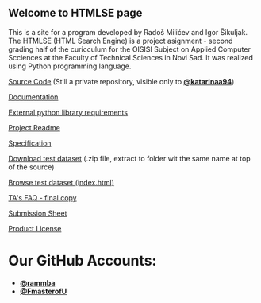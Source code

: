 ## Welcome to HTMLSE page

This is a site for a program developed by Radoš Milićev and Igor Šikuljak. The HTMLSE (HTML Search Engine) is a project asignment - second grading half of the curicculum for the OISISI Subject on Applied Computer Scciences at the Faculty of Technical Sciences in Novi Sad. It was realized using Python programming language.

[Source Code](https://github.com/FmasterofU/OISISI_HTMLSE) (Still a private repository, visible only to [**@katarinaa94**](https://github.com/katarinaa94))

[Documentation](documentation.md)

[External python library requirements](requirements.md)

[Project Readme](RM-copy.md)

[Specification](specification/Specifikacija%20drugog%20projektnog%20zadatka%20-%20V2.0.pdf)

[Download test dataset](dataset/test-skup.zip) (.zip file, extract to folder wit the same name at top of the source)

[Browse test dataset (index.html)](dataset/test-skup/python-2.7.7-docs-html/index.html)

[TA's FAQ - final copy](https://docs.google.com/document/d/1YU7bYOHBFfZNAN9HrHfdno4p-MUArKH1AMk9tNqWw6M)

[Submission Sheet](https://docs.google.com/spreadsheets/d/1M4d6yj1qO7cZhJsZoL-0lhTf27vsfOWKTGdH6D0VMOY)

[Product License](LICENSE.md)


# Our GitHub Accounts:
- [**@rammba**](https://github.com/rammba)
- [**@FmasterofU**](https://github.com/FmasterofU)
